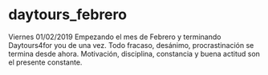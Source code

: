 # daytours_febrero

Viernes 01/02/2019 
Empezando el mes de Febrero y terminando Daytours4for you de una vez.
Todo fracaso, desánimo, procrastinación se termina desde ahora.
Motivación, disciplina, constancia y buena actitud son el presente constante.
